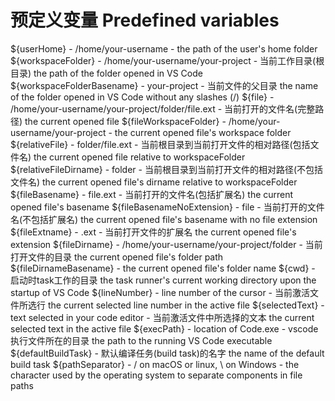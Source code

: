 

# 预定义变量 Predefined variables

${userHome} - /home/your-username  - the path of the user's home folder
${workspaceFolder} - /home/your-username/your-project - 当前工作目录(根目录) the path of the folder opened in VS Code
${workspaceFolderBasename} - your-project - 当前文件的父目录 the name of the folder opened in VS Code without any slashes (/)
${file} - /home/your-username/your-project/folder/file.ext - 当前打开的文件名(完整路径) the current opened file
${fileWorkspaceFolder}  - /home/your-username/your-project - the current opened file's workspace folder
${relativeFile}  - folder/file.ext - 当前根目录到当前打开文件的相对路径(包括文件名) the current opened file relative to workspaceFolder
${relativeFileDirname} - folder - 当前根目录到当前打开文件的相对路径(不包括文件名) the current opened file's dirname relative to workspaceFolder
${fileBasename} - file.ext - 当前打开的文件名(包括扩展名) the current opened file's basename
${fileBasenameNoExtension}  - file - 当前打开的文件名(不包括扩展名) the current opened file's basename with no file extension
${fileExtname} - .ext - 当前打开文件的扩展名 the current opened file's extension
${fileDirname} - /home/your-username/your-project/folder - 当前打开文件的目录  the current opened file's folder path
${fileDirnameBasename} - the current opened file's folder name
${cwd} - 启动时task工作的目录 the task runner's current working directory upon the startup of VS Code
${lineNumber} - line number of the cursor - 当前激活文件所选行 the current selected line number in the active file
${selectedText}  - text selected in your code editor - 当前激活文件中所选择的文本 the current selected text in the active file
${execPath} - location of Code.exe - vscode执行文件所在的目录 the path to the running VS Code executable
${defaultBuildTask} - 默认编译任务(build task)的名字 the name of the default build task
${pathSeparator}  - / on macOS or linux, \ on Windows - the character used by the operating system to separate components in file paths

